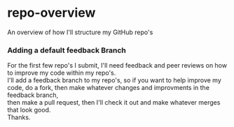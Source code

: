 # repo-overview
An overview of how I'll structure my GitHub repo's   

### Adding a default feedback Branch   
For the first few repo's I submit, I'll need feedback and peer reviews on how to improve my code within my repo's.   
I'll add a feedback branch to my repo's, so if you want to help improve my code, do a fork, then make whatever changes and improvments in the feedback branch,   
then make a pull request, then I'll check it out and make whatever merges that look good.   
Thanks.
